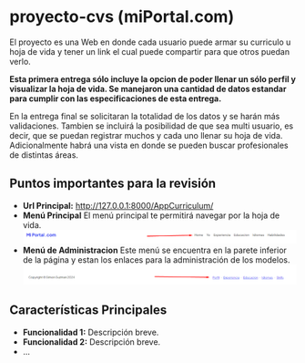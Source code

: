 # proyecto-cvs (miPortal.com)

El proyecto es una Web en donde cada usuario puede armar su curriculo u hoja de vida y tener un link el cual puede compartir para que otros puedan verlo.

**Esta primera entrega sólo incluye la opcion de poder llenar un sólo perfil y visualizar la hoja de vida. Se manejaron una cantidad de datos estandar para cumplir con las especificaciones de esta entrega.**

En la entrega final se solicitaran la totalidad de los datos y se harán más validaciones. Tambien se incluirá la posibilidad de que sea multi usuario, es decir, que se puedan registrar muchos y cada uno llenar su hoja de vida. Adicionalmente habrá una vista en donde se pueden buscar profesionales de distintas áreas.

## Puntos importantes para la revisión
- **Url Principal:** http://127.0.0.1:8000/AppCurriculum/
- **Menú Principal** El menú principal te permitirá navegar por la hoja de vida.
![Menu Principal](./menuprincipal.png)
- **Menú de Administracion** Este menú se encuentra en la parete inferior de la página y estan los enlaces para la administración de los modelos.
![Menu Administración](./menuadministracion.png)

## Características Principales

- **Funcionalidad 1:** Descripción breve.
- **Funcionalidad 2:** Descripción breve.
- ...
